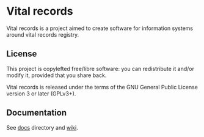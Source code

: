 # Vital records
Vital records is a project aimed to create software for information systems around vital records registry.

## License
This project is copylefted free/libre software: you can redistribute it and/or modify it, provided that you share back.

Vital records is released under the terms of the GNU General Public License version 3 or later (GPLv3+).

## Documentation
See [docs](docs) directory and [wiki](../../wiki).

